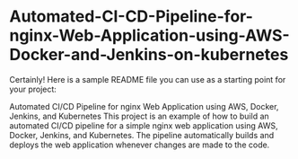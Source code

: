 # Automated-CI-CD-Pipeline-for-nginx-Web-Application-using-AWS-Docker-and-Jenkins-on-kubernetes

Certainly! Here is a sample README file you can use as a starting point for your project:

Automated CI/CD Pipeline for nginx Web Application using AWS, Docker, Jenkins, and Kubernetes
This project is an example of how to build an automated CI/CD pipeline for a simple nginx web application using AWS, Docker, Jenkins, and Kubernetes. The pipeline automatically builds and deploys the web application whenever changes are made to the code.
